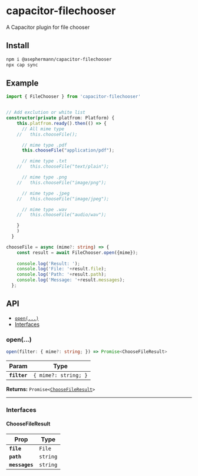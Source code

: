 # capacitor-filechooser

A Capacitor plugin for file chooser

## Install

```bash
npm i @asephermann/capacitor-filechooser
npx cap sync
```

## Example

```typescript
import { FileChooser } from 'capacitor-filechooser'


// Add exclution or white list
constructor(private platfrom: Platform) {
    this.platfrom.ready().then(() => {
      // All mime type
    //   this.chooseFile();

      // mime type .pdf
      this.chooseFile("application/pdf");

      // mime type .txt
    //   this.chooseFile("text/plain");

      // mime type .png
    //   this.chooseFile("image/png");

      // mime type .jpeg
    //   this.chooseFile("image/jpeg");

      // mime type .wav
    //   this.chooseFile("audio/wav");

    }
    )
  }

chooseFile = async (mime?: string) => {
    const result = await FileChooser.open({mime});
  
    console.log('Result: ');
    console.log('File: '+result.file);
    console.log('Path: '+result.path);
    console.log('Message: '+result.messages);
  };
```

## API

<docgen-index>

* [`open(...)`](#open)
* [Interfaces](#interfaces)

</docgen-index>

<docgen-api>
<!--Update the source file JSDoc comments and rerun docgen to update the docs below-->

### open(...)

```typescript
open(filter: { mime?: string; }) => Promise<ChooseFileResult>
```

| Param        | Type                            |
| ------------ | ------------------------------- |
| **`filter`** | <code>{ mime?: string; }</code> |

**Returns:** <code>Promise&lt;<a href="#choosefileresult">ChooseFileResult</a>&gt;</code>

--------------------


### Interfaces


#### ChooseFileResult

| Prop           | Type                |
| -------------- | ------------------- |
| **`file`**     | <code>File</code>   |
| **`path`**     | <code>string</code> |
| **`messages`** | <code>string</code> |

</docgen-api>
